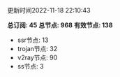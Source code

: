 更新时间2022-11-18 22:10:43

**总订阅: 45**
**总节点: 968**
**有效节点: 138**
- ssr节点: 13
- trojan节点: 32
- v2ray节点: 90
- ss节点: 3
